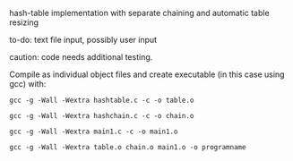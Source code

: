 hash-table implementation with separate chaining and automatic table resizing

to-do: text file input, possibly user input

caution: code needs additional testing.

Compile as individual object files and create executable
(in this case using gcc) with:

    gcc -g -Wall -Wextra hashtable.c -c -o table.o

    gcc -g -Wall -Wextra hashchain.c -c -o chain.o

    gcc -g -Wall -Wextra main1.c -c -o main1.o

    gcc -g -Wall -Wextra table.o chain.o main1.o -o programname